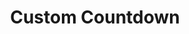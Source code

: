 ---
section: "works"
order: 6
title: "Custom Countdown"
imgName: "countdown"
links: { 
         github: "https://github.com/initialsky0/custom-countdown", 
         link: "https://initialsky0.github.io/custom-countdown/"
       }
---